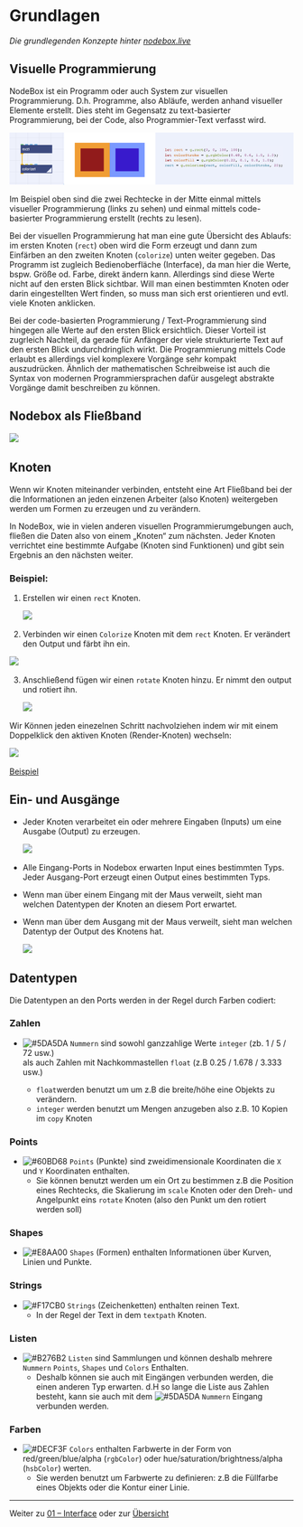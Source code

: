# Grundlagen

*Die grundlegenden Konzepte hinter [nodebox.live](http://nodebox.live)*

## Visuelle Programmierung

NodeBox ist ein Programm oder auch System zur visuellen Programmierung. D.h. Programme, also Abläufe, werden anhand visueller Elemente erstellt. Dies steht im Gegensatz zu text-basierter Programmierung, bei der Code, also Programmier-Text verfasst wird.

![Vergleich visuelle und code-basierte Programmierung](assets/compare.png)

Im Beispiel oben sind die zwei Rechtecke in der Mitte einmal mittels visueller Programmierung (links zu sehen) und einmal mittels code-basierter Programmierung erstellt (rechts zu lesen).

Bei der visuellen Programmierung hat man eine gute Übersicht des Ablaufs: im ersten Knoten (`rect`) oben wird die Form erzeugt und dann zum Einfärben an den zweiten Knoten (`colorize`) unten weiter gegeben. Das Programm ist zugleich Bedienoberfläche (Interface), da man hier die Werte, bspw. Größe od. Farbe, direkt ändern kann. Allerdings sind diese Werte nicht auf den ersten Blick sichtbar. Will man einen bestimmten Knoten oder darin eingestellten Wert finden, so muss man sich erst orientieren und evtl. viele Knoten anklicken.

Bei der code-basierten Programmierung / Text-Programmierung sind hingegen alle Werte auf den ersten Blick ersichtlich. Dieser Vorteil ist zugrleich Nachteil, da gerade für Anfänger der viele strukturierte Text auf den ersten Blick undurchdringlich wirkt. Die Programmierung mittels Code erlaubt es allerdings viel komplexere Vorgänge sehr kompakt auszudrücken. Ähnlich der mathematischen Schreibweise ist auch die Syntax von modernen Programmiersprachen dafür ausgelegt abstrakte Vorgänge damit beschreiben zu können.

## Nodebox als Fließband

![](https://media.giphy.com/media/wKfYItv9gsjXG/giphy.gif)

## Knoten

Wenn wir Knoten miteinander verbinden, entsteht eine Art Fließband bei der die Informationen an jeden einzenen Arbeiter (also Knoten) weitergeben werden um Formen zu erzeugen und zu verändern.

In NodeBox, wie in vielen anderen visuellen Programmierumgebungen auch, fließen die Daten also von einem „Knoten“ zum nächsten. Jeder Knoten verrichtet eine bestimmte Aufgabe (Knoten sind Funktionen) und gibt sein Ergebnis an den nächsten weiter.

### Beispiel:

1. Erstellen wir einen `rect` Knoten.

	![](assets/basics_1.png)

2. Verbinden wir einen `Colorize` Knoten mit dem `rect` Knoten. Er verändert den Output und färbt ihn ein.

  ![](assets/basics_2.png)

3. Anschließend fügen wir einen `rotate` Knoten hinzu. Er nimmt den output und rotiert ihn.

   ![](assets/basics_3.png)

Wir Können jeden einezelnen Schritt nachvolziehen indem wir mit einem Doppelklick den aktiven Knoten (Render-Knoten) wechseln: 
	

   ![](assets/basics_render.gif)
   
   [Beispiel](https://nodebox.live/nodebox-intro/b00knoten)


## Ein- und Ausgänge


- Jeder Knoten verarbeitet ein oder mehrere Eingaben (Inputs) um eine Ausgabe (Output) zu erzeugen.

  ![](assets/grundlagen_input_output.png)
  
- Alle Eingang-Ports in Nodebox erwarten Input eines bestimmten Typs. Jeder Ausgang-Port erzeugt einen Output eines bestimmten Typs.
- Wenn man über einem Eingang mit der Maus verweilt, sieht man welchen Datentypen der Knoten an diesem Port erwartet.
- Wenn man über dem Ausgang mit der Maus verweilt, sieht man welchen Datentyp der Output des Knotens hat.

  ![](assets/grundlagen_input_art.png)

## Datentypen

Die Datentypen an den Ports werden in der Regel durch Farben codiert:

### Zahlen

- ![#5DA5DA](https://placehold.it/15/5DA5DA?text=+) `Nummern` sind sowohl ganzzahlige Werte `integer` (zb. 1 / 5 / 72 usw.)   
als auch Zahlen mit Nachkommastellen `float` (z.B 0.25 / 1.678 / 3.333 usw.)

	- `float`werden benutzt um um z.B die breite/höhe eine Objekts zu verändern.
	- `integer` werden benutzt um Mengen anzugeben also z.B. 10 Kopien im `copy` Knoten

### Points

- ![#60BD68](https://placehold.it/15/60BD68?text=+) `Points` (Punkte) sind zweidimensionale Koordinaten die `X` und `Y` Koordinaten enthalten.
	- Sie können benutzt werden um ein Ort zu bestimmen z.B die Position eines Rechtecks, die Skalierung im `scale` Knoten oder den Dreh- und Angelpunkt eins `rotate` Knoten (also den Punkt um den rotiert werden soll)

### Shapes

- ![#E8AA00](https://placehold.it/15/E8AA00?text=+) `Shapes` (Formen) enthalten Informationen über Kurven, Linien und Punkte.

### Strings
- ![#F17CB0](https://placehold.it/15/F17CB0?text=+) `Strings` (Zeichenketten) enthalten reinen Text.
	- In der Regel der Text in dem `textpath` Knoten.

### Listen

- ![#B276B2](https://placehold.it/15/B276B2?text=+) `Listen` sind Sammlungen und können deshalb mehrere `Nummern` `Points`, `Shapes` und `Colors` Enthalten.
	- Deshalb können sie auch mit Eingängen verbunden werden, die einen anderen Typ erwarten. d.H so lange die Liste aus Zahlen besteht, kann sie auch mit dem ![#5DA5DA](https://placehold.it/15/5DA5DA?text=+) `Nummern` Eingang verbunden werden.

### Farben
- ![#DECF3F](https://placehold.it/15/DECF3F?text=+) `Colors` enthalten Farbwerte in der Form von red/green/blue/alpha (`rgbColor`) oder hue/saturation/brightness/alpha (`hsbColor`) werten.
	- Sie werden benutzt um Farbwerte zu definieren: z.B die Füllfarbe eines Objekts oder die Kontur einer Linie.

---

Weiter zu [01 – Interface](01-interface.md) oder zur [Übersicht](readme.md)
